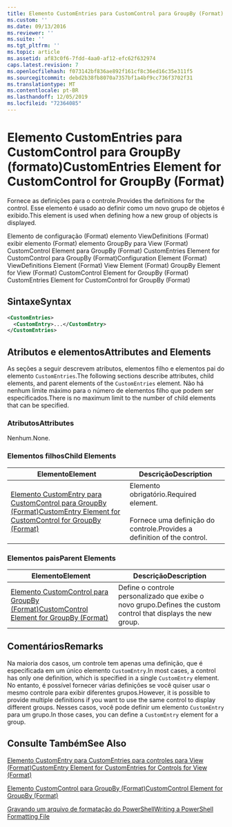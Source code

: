 ```yaml
---
title: Elemento CustomEntries para CustomControl para GroupBy (Format) | Microsoft Docs
ms.custom: ''
ms.date: 09/13/2016
ms.reviewer: ''
ms.suite: ''
ms.tgt_pltfrm: ''
ms.topic: article
ms.assetid: af83c0f6-7fdd-4aa0-af12-efc62f632974
caps.latest.revision: 7
ms.openlocfilehash: f073142bf836ae892f161cf8c36ed16c35e311f5
ms.sourcegitcommit: debd2b38fb8070a7357bf1a4bf9cc736f3702f31
ms.translationtype: MT
ms.contentlocale: pt-BR
ms.lasthandoff: 12/05/2019
ms.locfileid: "72364085"
---
```

# <a name="customentries-element-for-customcontrol-for-groupby-format"></a><span data-ttu-id="37e1f-102">Elemento CustomEntries para CustomControl para GroupBy (formato)</span><span class="sxs-lookup"><span data-stu-id="37e1f-102">CustomEntries Element for CustomControl for GroupBy (Format)</span></span>

<span data-ttu-id="37e1f-103">Fornece as definições para o controle.</span><span class="sxs-lookup"><span data-stu-id="37e1f-103">Provides the definitions for the control.</span></span> <span data-ttu-id="37e1f-104">Esse elemento é usado ao definir como um novo grupo de objetos é exibido.</span><span class="sxs-lookup"><span data-stu-id="37e1f-104">This element is used when defining how a new group of objects is displayed.</span></span>

<span data-ttu-id="37e1f-105">Elemento de configuração (Format) elemento ViewDefinitions (Format) exibir elemento (Format) elemento GroupBy para View (Format) CustomControl Element para GroupBy (Format) CustomEntries Element for CustomControl para GroupBy (Format)</span><span class="sxs-lookup"><span data-stu-id="37e1f-105">Configuration Element (Format) ViewDefinitions Element (Format) View Element (Format) GroupBy Element for View (Format) CustomControl Element for GroupBy (Format) CustomEntries Element for CustomControl for GroupBy (Format)</span></span>

## <a name="syntax"></a><span data-ttu-id="37e1f-106">Sintaxe</span><span class="sxs-lookup"><span data-stu-id="37e1f-106">Syntax</span></span>

```xml
<CustomEntries>
  <CustomEntry>...</CustomEntry>
</CustomEntries>
```

## <a name="attributes-and-elements"></a><span data-ttu-id="37e1f-107">Atributos e elementos</span><span class="sxs-lookup"><span data-stu-id="37e1f-107">Attributes and Elements</span></span>

<span data-ttu-id="37e1f-108">As seções a seguir descrevem atributos, elementos filho e elementos pai do elemento `CustomEntries`.</span><span class="sxs-lookup"><span data-stu-id="37e1f-108">The following sections describe attributes, child elements, and parent elements of the `CustomEntries` element.</span></span> <span data-ttu-id="37e1f-109">Não há nenhum limite máximo para o número de elementos filho que podem ser especificados.</span><span class="sxs-lookup"><span data-stu-id="37e1f-109">There is no maximum limit to the number of child elements that can be specified.</span></span>

### <a name="attributes"></a><span data-ttu-id="37e1f-110">Atributos</span><span class="sxs-lookup"><span data-stu-id="37e1f-110">Attributes</span></span>

<span data-ttu-id="37e1f-111">Nenhum.</span><span class="sxs-lookup"><span data-stu-id="37e1f-111">None.</span></span>

### <a name="child-elements"></a><span data-ttu-id="37e1f-112">Elementos filhos</span><span class="sxs-lookup"><span data-stu-id="37e1f-112">Child Elements</span></span>

|<span data-ttu-id="37e1f-113">Elemento</span><span class="sxs-lookup"><span data-stu-id="37e1f-113">Element</span></span>|<span data-ttu-id="37e1f-114">Descrição</span><span class="sxs-lookup"><span data-stu-id="37e1f-114">Description</span></span>|
|-------------|-----------------|
|[<span data-ttu-id="37e1f-115">Elemento CustomEntry para CustomControl para GroupBy (Format)</span><span class="sxs-lookup"><span data-stu-id="37e1f-115">CustomEntry Element for CustomControl for GroupBy (Format)</span></span>](./customentry-element-for-customcontrol-for-groupby-format.md)|<span data-ttu-id="37e1f-116">Elemento obrigatório.</span><span class="sxs-lookup"><span data-stu-id="37e1f-116">Required element.</span></span><br /><br /> <span data-ttu-id="37e1f-117">Fornece uma definição do controle.</span><span class="sxs-lookup"><span data-stu-id="37e1f-117">Provides a definition of the control.</span></span>|

### <a name="parent-elements"></a><span data-ttu-id="37e1f-118">Elementos pais</span><span class="sxs-lookup"><span data-stu-id="37e1f-118">Parent Elements</span></span>

|<span data-ttu-id="37e1f-119">Elemento</span><span class="sxs-lookup"><span data-stu-id="37e1f-119">Element</span></span>|<span data-ttu-id="37e1f-120">Descrição</span><span class="sxs-lookup"><span data-stu-id="37e1f-120">Description</span></span>|
|-------------|-----------------|
|[<span data-ttu-id="37e1f-121">Elemento CustomControl para GroupBy (Format)</span><span class="sxs-lookup"><span data-stu-id="37e1f-121">CustomControl Element for GroupBy (Format)</span></span>](./customcontrol-element-for-groupby-format.md)|<span data-ttu-id="37e1f-122">Define o controle personalizado que exibe o novo grupo.</span><span class="sxs-lookup"><span data-stu-id="37e1f-122">Defines the custom control that displays the new group.</span></span>|

## <a name="remarks"></a><span data-ttu-id="37e1f-123">Comentários</span><span class="sxs-lookup"><span data-stu-id="37e1f-123">Remarks</span></span>

<span data-ttu-id="37e1f-124">Na maioria dos casos, um controle tem apenas uma definição, que é especificada em um único elemento `CustomEntry`.</span><span class="sxs-lookup"><span data-stu-id="37e1f-124">In most cases, a control has only one definition, which is specified in a single `CustomEntry` element.</span></span> <span data-ttu-id="37e1f-125">No entanto, é possível fornecer várias definições se você quiser usar o mesmo controle para exibir diferentes grupos.</span><span class="sxs-lookup"><span data-stu-id="37e1f-125">However, it is possible to provide multiple definitions if you want to use the same control to display different groups.</span></span> <span data-ttu-id="37e1f-126">Nesses casos, você pode definir um elemento `CustomEntry` para um grupo.</span><span class="sxs-lookup"><span data-stu-id="37e1f-126">In those cases, you can define a `CustomEntry` element for a group.</span></span>

## <a name="see-also"></a><span data-ttu-id="37e1f-127">Consulte Também</span><span class="sxs-lookup"><span data-stu-id="37e1f-127">See Also</span></span>

[<span data-ttu-id="37e1f-128">Elemento CustomEntry para CustomEntries para controles para View (Format)</span><span class="sxs-lookup"><span data-stu-id="37e1f-128">CustomEntry Element for CustomEntries for Controls for View (Format)</span></span>](./customentry-element-for-customentries-for-controls-for-view-format.md)

[<span data-ttu-id="37e1f-129">Elemento CustomControl para GroupBy (Format)</span><span class="sxs-lookup"><span data-stu-id="37e1f-129">CustomControl Element for GroupBy (Format)</span></span>](./customcontrol-element-for-groupby-format.md)

[<span data-ttu-id="37e1f-130">Gravando um arquivo de formatação do PowerShell</span><span class="sxs-lookup"><span data-stu-id="37e1f-130">Writing a PowerShell Formatting File</span></span>](./writing-a-powershell-formatting-file.md)
